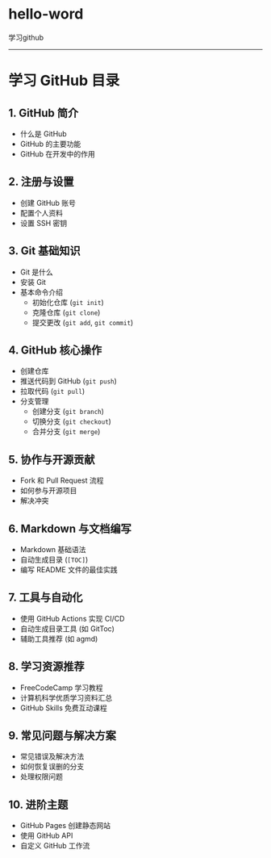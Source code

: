 # hello-word
学习github

---

# 学习 GitHub 目录

## 1. GitHub 简介
- 什么是 GitHub 
- GitHub 的主要功能
- GitHub 在开发中的作用

## 2. 注册与设置
- 创建 GitHub 账号
- 配置个人资料
- 设置 SSH 密钥

## 3. Git 基础知识
- Git 是什么
- 安装 Git
- 基本命令介绍
  - 初始化仓库 (`git init`)
  - 克隆仓库 (`git clone`)
  - 提交更改 (`git add`, `git commit`)

## 4. GitHub 核心操作
- 创建仓库
- 推送代码到 GitHub (`git push`)
- 拉取代码 (`git pull`)
- 分支管理
  - 创建分支 (`git branch`)
  - 切换分支 (`git checkout`)
  - 合并分支 (`git merge`)

## 5. 协作与开源贡献
- Fork 和 Pull Request 流程
- 如何参与开源项目
- 解决冲突

## 6. Markdown 与文档编写
- Markdown 基础语法 
- 自动生成目录 (`[TOC]`) 
- 编写 README 文件的最佳实践

## 7. 工具与自动化
- 使用 GitHub Actions 实现 CI/CD
- 自动生成目录工具 (如 GitToc) 
- 辅助工具推荐 (如 agmd) 

## 8. 学习资源推荐
- FreeCodeCamp 学习教程
- 计算机科学优质学习资料汇总
- GitHub Skills 免费互动课程

## 9. 常见问题与解决方案
- 常见错误及解决方法
- 如何恢复误删的分支
- 处理权限问题

## 10. 进阶主题
- GitHub Pages 创建静态网站
- 使用 GitHub API
- 自定义 GitHub 工作流

